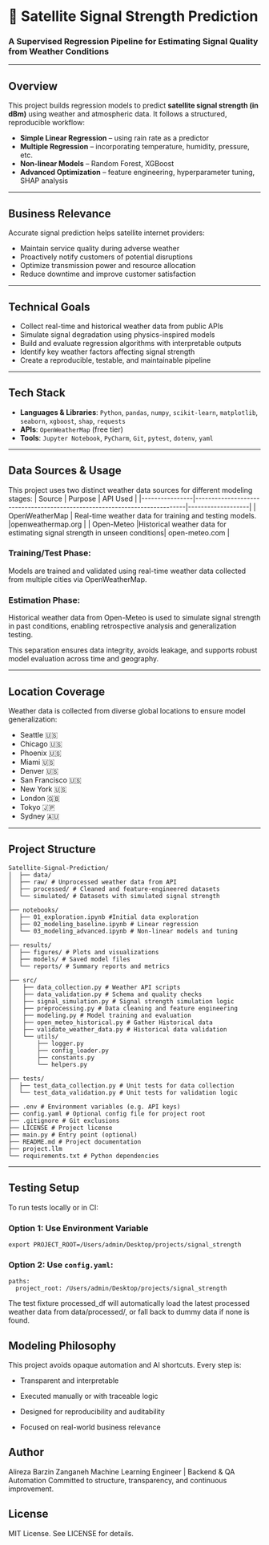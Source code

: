 # 📡 Satellite Signal Strength Prediction  
### A Supervised Regression Pipeline for Estimating Signal Quality from Weather Conditions

---

## Overview

This project builds regression models to predict **satellite signal strength (in dBm)** using weather and atmospheric data. It follows a structured, reproducible workflow:

- **Simple Linear Regression** – using rain rate as a predictor  
- **Multiple Regression** – incorporating temperature, humidity, pressure, etc.  
- **Non-linear Models** – Random Forest, XGBoost  
- **Advanced Optimization** – feature engineering, hyperparameter tuning, SHAP analysis

---

## Business Relevance

Accurate signal prediction helps satellite internet providers:

- Maintain service quality during adverse weather  
- Proactively notify customers of potential disruptions  
- Optimize transmission power and resource allocation  
- Reduce downtime and improve customer satisfaction

---

## Technical Goals

- Collect real-time and historical weather data from public APIs  
- Simulate signal degradation using physics-inspired models  
- Build and evaluate regression algorithms with interpretable outputs  
- Identify key weather factors affecting signal strength  
- Create a reproducible, testable, and maintainable pipeline

---

## Tech Stack

- **Languages & Libraries**: `Python`, `pandas`, `numpy`, `scikit-learn`, `matplotlib`, `seaborn`, `xgboost`, `shap`, `requests`  
- **APIs**: `OpenWeatherMap` (free tier)  
- **Tools**: `Jupyter Notebook`, `PyCharm`, `Git`, `pytest`, `dotenv`, `yaml`  

---
## Data Sources & Usage
This project uses two distinct weather data sources for different modeling stages:
| Source         | Purpose                                                                   | API Used          |
|----------------|---------------------------------------------------------------------------|-------------------|
| OpenWeatherMap | Real-time weather data for training and testing models.                   |openweathermap.org |
| Open-Meteo     |Historical weather data for estimating signal strength in unseen conditions| open-meteo.com    |

### Training/Test Phase: 
Models are trained and validated using real-time weather data collected from multiple cities via OpenWeatherMap.

### Estimation Phase:
Historical weather data from Open-Meteo is used to simulate signal strength in past conditions, enabling retrospective analysis and generalization testing.

This separation ensures data integrity, avoids leakage, and supports robust model evaluation across time and geography.

---

## Location Coverage

Weather data is collected from diverse global locations to ensure model generalization:

- Seattle 🇺🇸  
- Chicago 🇺🇸  
- Phoenix 🇺🇸  
- Miami 🇺🇸  
- Denver 🇺🇸  
- San Francisco 🇺🇸  
- New York 🇺🇸  
- London 🇬🇧  
- Tokyo 🇯🇵  
- Sydney 🇦🇺  

---

## Project Structure
```
Satellite-Signal-Prediction/
│  ├── data/ 
│  ├── raw/ # Unprocessed weather data from API 
│  ├── processed/ # Cleaned and feature-engineered datasets 
│  └── simulated/ # Datasets with simulated signal strength  
│
├── notebooks/ 
│  ├── 01_exploration.ipynb #Initial data exploration 
│  ├── 02_modeling_baseline.ipynb # Linear regression 
│  └── 03_modeling_advanced.ipynb # Non-linear models and tuning 
│ 
├── results/
│  ├── figures/ # Plots and visualizations 
│  ├── models/ # Saved model files
│  └── reports/ # Summary reports and metrics 
│
├── src/ 
│   ├── data_collection.py # Weather API scripts 
│   ├── data_validation.py # Schema and quality checks 
│   ├── signal_simulation.py # Signal strength simulation logic
│   ├── preprocessing.py # Data cleaning and feature engineering
│   ├── modeling.py # Model training and evaluation
│   ├── open_meteo_historical.py # Gather Historical data
│   ├── validate_weather_data.py # Historical data validation 
│   └── utils/ 
│       ├── logger.py 
│       ├── config_loader.py
│       ├── constants.py
│       └── helpers.py
│ 
├── tests/
│  ├── test_data_collection.py # Unit tests for data collection
│  └── test_data_validation.py # Unit tests for validation logic
│  
├── .env # Environment variables (e.g. API keys)
├── config.yaml # Optional config file for project root
├── .gitignore # Git exclusions
├── LICENSE # Project license
├── main.py # Entry point (optional)
├── README.md # Project documentation
├── project.llm
└── requirements.txt # Python dependencies
```

---

## Testing Setup

To run tests locally or in CI:

### Option 1: Use Environment Variable

```
export PROJECT_ROOT=/Users/admin/Desktop/projects/signal_strength
```
### Option 2: Use `config.yaml`:
```
paths:
  project_root: /Users/admin/Desktop/projects/signal_strength
```
The test fixture processed_df will automatically load the latest processed weather data from data/processed/, or fall back to dummy data if none is found.

## Modeling Philosophy
This project avoids opaque automation and AI shortcuts. Every step is:

- Transparent and interpretable

- Executed manually or with traceable logic

- Designed for reproducibility and auditability

- Focused on real-world business relevance

## Author
Alireza Barzin Zanganeh 
Machine Learning Engineer | Backend & QA Automation
Committed to structure, transparency, and continuous improvement.

## License
MIT License. See LICENSE for details.